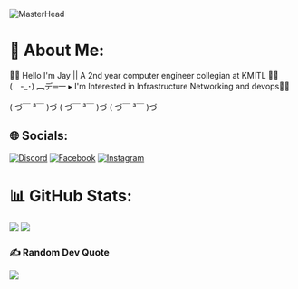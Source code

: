 ![MasterHead](https://pbs.twimg.com/media/FAmjmBYWYAAL4sd.jpg:large)
# 💫 About Me:
👋👋 Hello I'm Jay || A 2nd year computer engineer collegian at KMITL 👋👋<br>(　-_･) ︻デ═一 ▸ I'm Interested in Infrastructure Networking and devops🎯🎯<br>             
( づ￣ ³￣ )づ                               ( づ￣ ³￣ )づ                                ( づ￣ ³￣ )づ 


## 🌐 Socials:
[![Discord](https://img.shields.io/badge/Discord-%237289DA.svg?logo=discord&logoColor=white)](https://discord.gg/suuuuuuu.) [![Facebook](https://img.shields.io/badge/Facebook-%231877F2.svg?logo=Facebook&logoColor=white)](https://www.facebook.com/profile.php?id=100004915809030) [![Instagram](https://img.shields.io/badge/Instagram-%23E4405F.svg?logo=Instagram&logoColor=white)](https://instagram.com/chanathip_jjj) 
# 📊 GitHub Stats:
![](https://github-readme-streak-stats.herokuapp.com/?user=chanathipjjj444&theme=nightowl&hide_border=false)
![](https://github-readme-stats.vercel.app/api/top-langs/?username=chanathipjjj444&theme=nightowl&hide_border=false&include_all_commits=false&count_private=false&layout=compact)

### ✍️ Random Dev Quote
![](https://quotes-github-readme.vercel.app/api?type=horizontal&theme=dark)

<!-- Proudly created with GPRM ( https://gprm.itsvg.in ) -->
